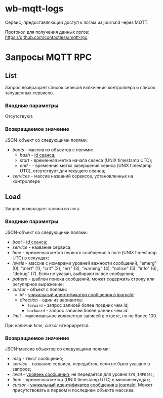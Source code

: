 wb-mqtt-logs
==========

Сервис, предоставляющий доступ к логам из journald через MQTT.

Протокол для получения данных логов: https://github.com/contactless/mqtt-rpc

Запросы MQTT RPC
================

List
-------------

Запрос возвращает список сеансов включения контроллера и список запущенных сервисов.

### Входные параметры 

Отсутствуют.

### Возвращаемое значение

JSON-объект со следующими полями:

* *boots* - массив из объектов с полями:
  * *hash* - [id сеанса](https://www.freedesktop.org/software/systemd/man/systemd.journal-fields.html#_BOOT_ID=);
  * *start* - временная метка начала сеанса (UNIX timestamp UTC);
  * *end* - - временная метка завершения сеанса (UNIX timestamp UTC), отсутствует для текущего сеанса;
* *services* - массив названий сервисов, установленных на контроллере

Load
-----------

Запрос возвращает записи из лога.

### Входные параметры

JSON-объект со следующими полями:

* *boot* - [id сеанса](https://www.freedesktop.org/software/systemd/man/systemd.journal-fields.html#_BOOT_ID=);
* *service* - название сервиса;
* *time* - временная метка первого сообщения в логе (UNIX timestamp UTC) в секундах;
* *levels* - массив с номерами уровней важности сообщений, "emerg" (0), "alert" (1), "crit" (2), "err" (3), "warning" (4), "notice" (5), "info" (6), "debug" (7). Если не указан, выбираются все сообщения;
* *pattern* - шаблон поиска сообщений, может содержать строку или регулярное выражение;
* *cursor* - объект с полями:
  * *id* - [уникальный идентификатор сообщения в journald](https://www.freedesktop.org/software/systemd/man/systemd.journal-fields.html#__CURSOR=);
  * *direction* - один из вариантов:
    * `forward` - запрос записей более поздних чем *id*;
    * `backward` - запрос записей более ранних чем *id*.
* *limit* - максимальное количество записей в ответе, но не более 100.

При наличии *time*, *cursor* игнорируется.

### Возвращаемое значение

JSON-массив объектов со следующими полями:
* *msg* - текст сообщения;
* *service* - название сервиса, передаётся, если не было указано в запросе; 
* *level* - [уровень сообщения](https://en.wikipedia.org/wiki/Syslog#Severity_level), не передаётся для уровня `SYS_INFO(6)`;
* *time* - временная метка (UNIX timestamp UTC) в миллисекундах;
* *cursor* - [уникальный идентификатор сообщения в journald](https://www.freedesktop.org/software/systemd/man/systemd.journal-fields.html#__CURSOR=). Может присутствовать в первом и последнем объекте массива.
